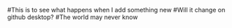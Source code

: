 #This is to see what happens when I add something new
#Will it change on github desktop?
#The world may never know
